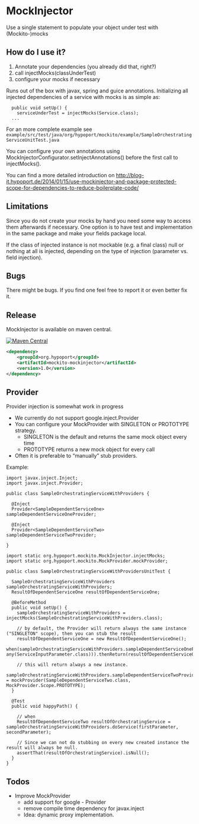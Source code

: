 MockInjector
============
Use a single statement to populate your object under test with (Mockito-)mocks

How do I use it?
----------------
1. Annotate your dependencies (you already did that, right?)
2. call injectMocks(classUnderTest)
3. configure your mocks if necessary

Runs out of the box with javax, spring and guice annotations. Initializing all injected dependencies of a service with
mocks is as simple as:

      public void setUp() {
        serviceUnderTest = injectMocks(Service.class);
      ...

For an more complete example see `example/src/test/java/org/hypoport/mockito/example/SampleOrchestratingServiceUnitTest.java`

You can configure your own annotations using MockInjectorConfigurator.setInjectAnnotations() before the first call to
injectMocks().

You can find a more detailed introduction on http://blog-it.hypoport.de/2014/01/15/use-mockinjector-and-package-protected-scope-for-dependencies-to-reduce-boilerplate-code/

Limitations
-----------
Since you do not create your mocks by hand you need some way to access them afterwards if necessary. One option is to have
test and implementation in the same package and make your fields package local.

If the class of injected instance is not mockable (e.g. a final class) null or nothing at all is injected, depending on the
type of injection (parameter vs. field injection).

Bugs
----
There might be bugs. If you find one feel free to report it or even better fix it.

Release
-------

MockInjector is available on maven central.

[![Maven Central](https://maven-badges.herokuapp.com/maven-central/org.hypoport/mockito-mockinjector/badge.svg)](https://maven-badges.herokuapp.com/maven-central/org.hypoport/mockito-mockinjector)

```xml
<dependency>
    <groupId>org.hypoport</groupId>
    <artifactId>mockito-mockinjector</artifactId>
    <version>1.0</version>
</dependency>
```


Provider
--------
Provider injection is somewhat work in progress

-   We currently do not support google.inject.Provider
-   You can configure your MockProvider with SINGLETON or PROTOTYPE strategy.
    - SINGLETON is the default and returns the same mock object every time
    - PROTOTYPE returns a new mock object for every call
-   Often it is preferable to “manually” stub providers.

Example:

    import javax.inject.Inject;
    import javax.inject.Provider;

    public class SampleOrchestratingServiceWithProviders {

      @Inject
      Provider<SampleDependentServiceOne> sampleDependentServiceOneProvider;

      @Inject
      Provider<SampleDependentServiceTwo> sampleDependentServiceTwoProvider;

    }

    import static org.hypoport.mockito.MockInjector.injectMocks;
    import static org.hypoport.mockito.MockProvider.mockProvider;

    public class SampleOrchestratingServiceWithProvidersUnitTest {

      SampleOrchestratingServiceWithProviders sampleOrchestratingServiceWithProviders;
      ResultOfDependentServiceOne resultOfDependentServiceOne;

      @BeforeMethod
      public void setUp() {
        sampleOrchestratingServiceWithProviders = injectMocks(SampleOrchestratingServiceWithProviders.class);

        // by default, the Provider will return always the same instance ("SINGLETON" scope), then you can stub the result
        resultOfDependentServiceOne = new ResultOfDependentServiceOne();
        when(sampleOrchestratingServiceWithProviders.sampleDependentServiceOneProvider.get().getResult(any(ServiceInputParameter.class), any(ServiceInputParameter.class))).thenReturn(resultOfDependentServiceOne);

        // this will return always a new instance.
        sampleOrchestratingServiceWithProviders.sampleDependentServiceTwoProvider = mockProvider(SampleDependentServiceTwo.class, MockProvider.Scope.PROTOTYPE);
      }

      @Test
      public void happyPath() {

        // when
        ResultOfDependentServiceTwo resultOfOrchestratingService = sampleOrchestratingServiceWithProviders.doService(firstParameter, secondParameter);

        // Since we can not do stubbing on every new created instance the result will always be null.
        assertThat(resultOfOrchestratingService).isNull();
      }
    }

Todos
-----
-   Improve MockProvider
    - add support for google - Provider
    - remove compile time dependency for javax.inject
    - Idea: dynamic proxy implementation.

